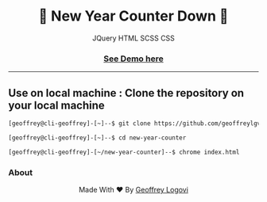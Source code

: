 
<div align='center'>
<h1> 🎉 New Year Counter Down 🎉 </h1>
<p>JQuery HTML SCSS CSS</p>
</div>

<a href='https://countdown-new-year.herokuapp.com/'> <h3 align='center'> See Demo here </h3> </a>

<hr>

 ## Use on local machine : Clone the repository on your local machine
 
 ```bash
 [geoffrey@cli-geoffrey]-[~]--$ git clone https://github.com/geoffreylgv/new-year-counter.git
 
 [geoffrey@cli-geoffrey]-[~]--$ cd new-year-counter
 
 [geoffrey@cli-geoffrey]-[~/new-year-counter]--$ chrome index.html
 ```
 
 ### About
 
 <p align='center'> Made With ❤️ By <a href="https://linkedin.com/in/geoffreylgv">Geoffrey Logovi</a></p>
